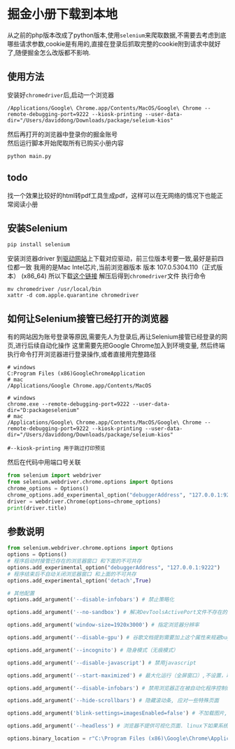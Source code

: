 # 掘金小册下载到本地

从之前的php版本改成了python版本,使用`selenium`来爬取数据,不需要去考虑到底哪些请求参数,cookie是有用的,直接在登录后抓取完整的cookie附到请求中就好了,随便掘金怎么改版都不影响.

## 使用方法

安装好`chromedriver`后,启动一个浏览器
```shell
/Applications/Google\ Chrome.app/Contents/MacOS/Google\ Chrome --remote-debugging-port=9222 --kiosk-printing --user-data-dir="/Users/daviddong/Downloads/package/seleium-kios"
```
然后再打开的浏览器中登录你的掘金账号  
然后运行脚本开始爬取所有已购买小册内容
```shell
python main.py
```

## todo  

找一个效果比较好的html转pdf工具生成pdf，这样可以在无网络的情况下也能正常阅读小册

## 安装Selenium  

```shell
pip install selenium
```
安装浏览器driver
到[驱动网站](http://chromedriver.storage.googleapis.com/index.html)上下载对应驱动，前三位版本号要一致,最好是前四位都一致
我用的是Mac Intel芯片,当前浏览器版本 版本 107.0.5304.110（正式版本） (x86_64)
所以下载[这个链接](http://chromedriver.storage.googleapis.com/107.0.5304.62/chromedriver_mac64.zip)
解压后得到`chromedriver`文件
执行命令
```shell
mv chromedriver /usr/local/bin
xattr -d com.apple.quarantine chromedriver
```


## 如何让Selenium接管已经打开的浏览器  

有的网站因为账号登录等原因,需要先人为登录后,再让Selenium接管已经登录的网页,进行后续自动化操作
这里需要先把Google Chrome加入到环境变量, 然后终端执行命令打开浏览器进行登录操作,或者直接用完整路径
```
# windows
C:Program Files (x86)GoogleChromeApplication
# mac
/Applications/Google Chrome.app/Contents/MacOS
```
```shell
# windows
chrome.exe --remote-debugging-port=9222 --user-data-dir="D:packageselenium"
# mac
/Applications/Google\ Chrome.app/Contents/MacOS/Google\ Chrome --remote-debugging-port=9222 --kiosk-printing --user-data-dir="/Users/daviddong/Downloads/package/seleium-kios"

#--kiosk-printing 用于跳过打印预览
```
然后在代码中用端口号关联
```python
from selenium import webdriver
from selenium.webdriver.chrome.options import Options
chrome_options = Options()
chrome_options.add_experimental_option("debuggerAddress", "127.0.0.1:9222")
driver = webdriver.Chrome(options=chrome_options)
print(driver.title)
```


## 参数说明  

```python
from selenium.webdriver.chrome.options import Options
options = Options()
# 程序启动时接管已存在的浏览器窗口 和下面的不可共存
options.add_experimental_option("debuggerAddress", "127.0.0.1:9222")
# 程序结束后不自动关闭浏览器窗口 和上面的不可共存
options.add_experimental_option('detach',True)

# 其他配置
options.add_argument('--disable-infobars') # 禁止策略化

options.add_argument('--no-sandbox') # 解决DevToolsActivePort文件不存在的报错

options.add_argument('window-size=1920x3000') # 指定浏览器分辨率

options.add_argument('--disable-gpu') # 谷歌文档提到需要加上这个属性来规避bug

options.add_argument('--incognito') # 隐身模式（无痕模式）

options.add_argument('--disable-javascript') # 禁用javascript

options.add_argument('--start-maximized') # 最大化运行（全屏窗口）,不设置，取元素会报错

options.add_argument('--disable-infobars') # 禁用浏览器正在被自动化程序控制的提示

options.add_argument('--hide-scrollbars') # 隐藏滚动条, 应对一些特殊页面

options.add_argument('blink-settings=imagesEnabled=false') # 不加载图片, 提升速度

options.add_argument('--headless') # 浏览器不提供可视化页面. linux下如果系统不支持可视化不加这条会启动失败

options.binary_location = r"C:\Program Files (x86)\Google\Chrome\Application\chrome.exe" # 手动指定使用的浏览器位置
```
